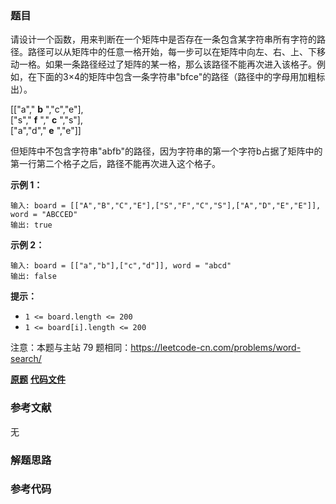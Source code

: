### 题目
请设计一个函数，用来判断在一个矩阵中是否存在一条包含某字符串所有字符的路径。路径可以从矩阵中的任意一格开始，每一步可以在矩阵中向左、右、上、下移动一格。如果一条路径经过了矩阵的某一格，那么该路径不能再次进入该格子。例如，在下面的3×4的矩阵中包含一条字符串"bfce"的路径（路径中的字母用加粗标出）。

[["a"," **b** ","c","e"],  
["s"," **f** "," **c** ","s"],  
["a","d"," **e** ","e"]]

但矩阵中不包含字符串"abfb"的路径，因为字符串的第一个字符b占据了矩阵中的第一行第二个格子之后，路径不能再次进入这个格子。



**示例 1：**

    
    
    输入: board = [["A","B","C","E"],["S","F","C","S"],["A","D","E","E"]], word = "ABCCED"
    输出: true
    

**示例 2：**

    
    
    输入: board = [["a","b"],["c","d"]], word = "abcd"
    输出: false
    

**提示：**

  * `1 <= board.length <= 200`
  * `1 <= board[i].length <= 200`

注意：本题与主站 79 题相同：<https://leetcode-cn.com/problems/word-search/>

 **[原题](https://leetcode-cn.com/problems/ju-zhen-zhong-de-lu-jing-lcof/)**    **[代码文件]()**


### 参考文献
无

### 解题思路




### 参考代码

```go


```




